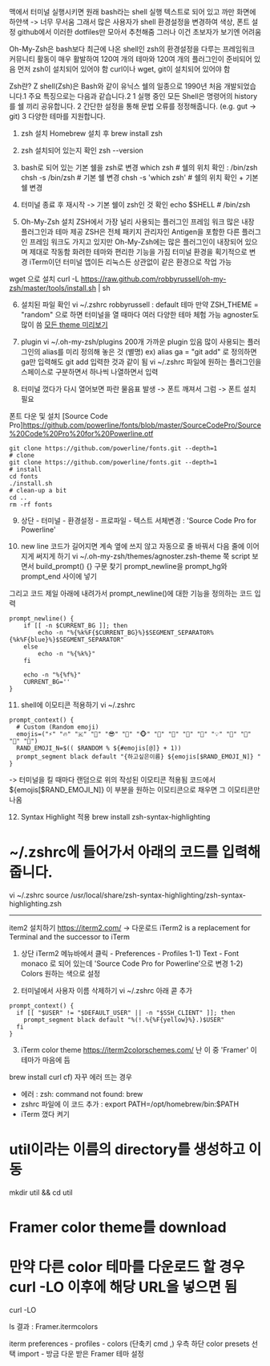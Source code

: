 맥에서 터미널 실행시키면 원래 bash라는 shell 실행
텍스트로 되어 있고 까만 화면에 하얀색 -> 너무 무서움
그래서 많은 사용자가 shell 환경설정을 변경하여 색상, 폰트 설정
github에서 이러한 dotfiles만 모아서 추천해줌
그러나 이건 초보자가 보기엔 어려움

Oh-My-Zsh은 bash보다 최근에 나온 shell인 zsh의 환경설정을 다루는 프레임워크
커뮤니티 활동이 매우 활발하여 120여 개의 테마와 120여 개의 플러그인이 준비되어 있음
먼저 zsh이 설치되어 있어야 함
curl이나 wget, git이 설치되어 있어야 함

Zsh란?
Z shell(Zsh)은 Bash와 같이 유닉스 쉘의 일종으로 1990년 처음 개발되었습니다.1 주요 특징으로는 다음과 같습니다.2
1 실행 중인 모든 Shell은 명령어의 history를 쉘 끼리 공유합니다.
2 간단한 설정을 통해 문법 오류를 정정해줍니다. (e.g. gut → git)
3 다양한 테마를 지원합니다.

1) zsh 설치
Homebrew 설치 후
brew install zsh

2) zsh 설치되어 있는지 확인
zsh --version

3) bash로 되어 있는 기본 쉘을 zsh로 변경
which zsh   # 쉘의 위치 확인 : /bin/zsh
chsh -s /bin/zsh   # 기본 쉘 변경
chsh -s 'which zsh' # 쉘의 위치 확인 + 기본 쉘 변경

4) 터미널 종료 후 재시작 -> 기본 쉘이 zsh인 것 확인
echo $SHELL    # /bin/zsh

5) Oh-My-Zsh 설치
ZSH에서 가장 널리 사용되는 플러그인 프레임 워크
많은 내장 플러그인과 테마 제공
ZSH은 전체 패키지 관리자인 Antigen을 포함한 다른 플러그인 프레임 워크도 가지고 있지만 Oh-My-Zsh에는 많은 플러그인이 내장되어 있으며 제대로 작동함
화려한 테마와 편리한 기능을 가짐
터미널 환경을 획기적으로 변경
iTerm이던 터미널 앱이든 리눅스든 상관없이 같은 환경으로 작업 가능

wget 으로 설치
curl -L https://raw.github.com/robbyrussell/oh-my-zsh/master/tools/install.sh | sh

6) 설치된 파일 확인
vi ~/.zshrc
robbyrussell : default 테마
만약 ZSH_THEME = "random" 으로 하면 터미널을 열 때마다 여러 다양한 테마 체험 가능
agnoster도 많이 씀
[모든 theme 미리보기](https://github.com/ohmyzsh/ohmyzsh/wiki/Themes)

7) plugin
vi ~/.oh-my-zsh/plugins
200개 가까운 plugin 있음
많이 사용되는 플러그인의 alias를 미리 정의해 놓은 것 (별명)
ex) alias ga = "git add" 로 정의하면 ga만 입력해도 git add 입력한 것과 같이 됨
vi ~/.zshrc 파일에 원하는 플러그인을 스페이스로 구분하면서 하나씩 나열하면서 입력

8) 터미널 껐다가 다시 열어보면 파란 물음표 발생
-> 폰트 깨져서 그럼 -> 폰트 설치 필요

폰트 다운 및 설치
[Source Code Pro]<https://github.com/powerline/fonts/blob/master/SourceCodePro/Source%20Code%20Pro%20for%20Powerline.otf>

```console
git clone https://github.com/powerline/fonts.git --depth=1
# clone
git clone https://github.com/powerline/fonts.git --depth=1
# install
cd fonts
./install.sh
# clean-up a bit
cd ..
rm -rf fonts
```

9) 상단 - 터미널 - 환경설정 - 프로파일 - 텍스트
서체변경 : 'Source Code Pro for Powerline'

10) new line
코드가 길어지면 계속 옆에 쓰지 않고 자동으로 줄 바꿔서 다음 줄에 이어지게 써지게 하기
vi ~/.oh-my-zsh/themes/agnoster.zsh-theme
쭉 script 보면서 build_prompt() {} 구문 찾기
prompt_newline을 prompt_hg와 prompt_end 사이에 넣기

그리고 코드 제일 아래에 내려가서
prompt_newline()에 대한 기능을 정의하는 코드 입력

```console
prompt_newline() {
    if [[ -n $CURRENT_BG ]]; then
        echo -n "%{%k%F{$CURRENT_BG}%}$SEGMENT_SEPARATOR%{%k%F{blue}%}$SEGMENT_SEPARATOR"
    else
        echo -n "%{%k%}"
    fi

    echo -n "%{%f%}"
    CURRENT_BG=''
}
```

11) shell에 이모티콘 적용하기
vi ~/.zshrc

```console
prompt_context() { 
  # Custom (Random emoji) 
  emojis=("⚡️" "🔥" "🇰" "👑" "😎" "🐸" "🐵" "🦄" "🌈" "🍻" "🚀" "💡" "🎉" "🔑" "🚦" "🌙")
  RAND_EMOJI_N=$(( $RANDOM % ${#emojis[@]} + 1)) 
  prompt_segment black default "{하고싶은이름} ${emojis[$RAND_EMOJI_N]} " 
}
```

-> 터미널을 킬 때마다 랜덤으로 위의 작성된 이모티콘 적용됨
코드에서 ${emojis[$RAND_EMOJI_N]} 이 부분을 원하는 이모티콘으로 채우면 그 이모티콘만 나옴

12) Syntax Highlight 적용 
brew install zsh-syntax-highlighting
# ~/.zshrc에 들어가서 아래의 코드를 입력해줍니다.
vi ~/.zshrc
source /usr/local/share/zsh-syntax-highlighting/zsh-syntax-highlighting.zsh

---
item2 설치하기
https://iterm2.com/ -> 다운로드
iTerm2 is a replacement for Terminal and the successor to iTerm

1) 상단 iTerm2 메뉴바에서 클릭 - Preferences - Profiles
1-1) Text - Font
monaco 로 되어 있는데 'Source Code Pro for Powerline'으로 변경
1-2) Colors 원하는 색으로 설정

2) 터미널에서 사용자 이름 삭제하기
vi ~/.zshrc
아래 콛 추가
```console
prompt_context() {
  if [[ "$USER" != "$DEFAULT_USER" || -n "$SSH_CLIENT" ]]; then
    prompt_segment black default "%(!.%{%F{yellow}%}.)$USER"
  fi
}
```

3) iTerm color theme
https://iterm2colorschemes.com/
난 이 중 'Framer' 이 테마가 마음에 듬

brew install curl
cf) 자꾸 에러 뜨는 경우
- 에러 : zsh: command not found: brew
- zshrc 파일에 이 코드 추가 : export PATH=/opt/homebrew/bin:$PATH
- iTerm 껐다 켜기

# util이라는 이름의 directory를 생성하고 이동
mkdir util && cd util

# Framer color theme를 download
# 만약 다른 color 테마를 다운로드 할 경우 curl -LO 이후에 해당 URL을 넣으면 됨
curl -LO

ls
결과 : Framer.itermcolors

iterm preferences - profiles - colors (단축키 cmd ,)
우측 하단 color presets 선택
import - 방금 다운 받은 Framer 테마 설정




